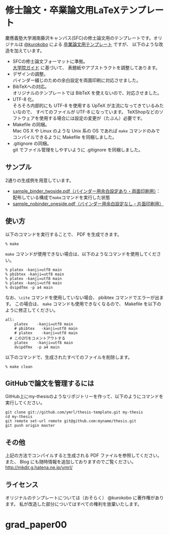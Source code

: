 修士論文・卒業論文用LaTeXテンプレート
=====================================

慶應義塾大学湘南藤沢キャンパス(SFC)の修士論文用のテンプレートです。オリジナルは
[@kurokobo](http://twitter.com/kurokobo) による
[卒業論文用テンプレート](http://wiki.kurokobo.com/index.php?LaTeX) ですが、
以下のような改造を加えています。

* SFCの修士論文フォーマットに準拠。  
  [大学院ガイド](http://www.sfc.keio.ac.jp/students_mag/class/mag_guide/index.html) に基づいて、
  表題紙やアブストラクトを調整してあります。
* デザインの調整。  
  バインダー綴じのための余白設定を両面印刷に対応させました。
* BibTeXへの対応。  
  オリジナルのテンプレートでは BibTeX を使えないので、対応させました。
* UTF-8 化。  
  そろそろ内部的にも UTF-8 を使用する UpTeX が主流になってきているみたいなので、
  すべてのファイルが UTF-8 になっています。
  TeXShopなどのソフトウェアを使用する場合には設定の変更が（たぶん）必要です。
* Makefile の同梱。  
  Mac OS X や Linux のような Unix 系の OS であれば `make` 
  コマンドのみでコンパイルできるように Makefile を同梱しました。
* .gitignore の同梱。  
  git でファイル管理をしやすいように .gitignore を同梱しました。

サンプル
-------
2通りの生成例を用意しています。

* [sample_binder_twoside.pdf（バインダー用余白設定あり・両面印刷用）](http://ymrl.github.com/thesis-template/sample_binder_twoside.pdf)：配布している構成で`make`コマンドを実行した状態
* [sample_nobinder_oneside.pdf（バインダー用余白設定なし・片面印刷用）](http://ymrl.github.com/thesis-template/sample_nobinder_oneside.pdf)

使い方
-----
以下のコマンドを実行することで、 PDF を生成できます。

    % make

`make` コマンドが使用できない場合は、以下のようなコマンドを使用してください。

    % platex -kanji=utf8 main
    % pbibtex -kanji=utf8 main
    % platex -kanji=utf8 main
    % platex -kanji=utf8 main
    % dvipdfmx -p a4 main

なお、`\cite` コマンドを使用していない場合、 pbibtex コマンドでエラーが出ます。
この場合は、 `make` コマンドも使用できなくなるので、 Makefile を以下のように修正してください。

    all:
    	platex    -kanji=utf8 main
    	# pbibtex   -kanji=utf8 main 
    	# platex    -kanji=utf8 main 
      # この2行をコメントアウトする
    	platex    -kanji=utf8 main
    	dvipdfmx  -p a4 main

以下のコマンドで、生成されたすべてのファイルを削除します。

    % make clean

GitHubで論文を管理するには
----------------------
GitHub上にmy-thesisのようなリポジトリーを作って、以下のようにコマンドを実行してください。

    git clone git://github.com/ymrl/thesis-template.git my-thesis
    cd my-thesis
    git remote set-url remote git@github.com:myname/thesis.git
    git push origin master


その他
-----
上記の方法でコンパイルすると生成される PDF ファイルを参照してください。
また、 Blog にも随時情報を追加しておりますのでご覧ください。
http://mkdir.g.hatena.ne.jp/ymrl/

ライセンス
---------
オリジナルのテンプレートについては（おそらく） @kurokobo 
に著作権があります。
私が改造した部分についてはすべての権利を放棄いたします。
# grad_paper00
